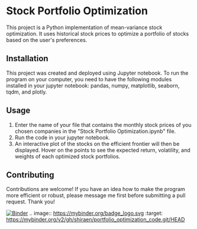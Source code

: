 # Stock Portfolio Optimization

This project is a Python implementation of mean-variance stock optimization. It uses historical stock prices to optimize a portfolio of stocks based on the user's preferences.

## Installation

This project was created and deployed using Jupyter notebook. To run the program on your computer, you need to have the following modules installed in your jupyter notebook: pandas, numpy, matplotlib, seaborn, tqdm, and plotly.

## Usage

1. Enter the name of your file that contains the monthly stock prices of you chosen companies in the "Stock Portfolio Optimization.ipynb" file.
2. Run the code in your jupyter notebook.
3. An interactive plot of the stocks on the efficient frontier will then be displayed. Hover on the points to see the expected return, volatility, and weights of each optimized stock portfolios.


## Contributing

Contributions are welcome! If you have an idea how to make the program more efficient or robust, please message me first before submitting a pull request. Thank you!

[![Binder](https://mybinder.org/badge_logo.svg)](https://mybinder.org/v2/gh/shiraen/portfolio_optimization_code.git/HEAD)
.. image:: https://mybinder.org/badge_logo.svg
 :target: https://mybinder.org/v2/gh/shiraen/portfolio_optimization_code.git/HEAD
